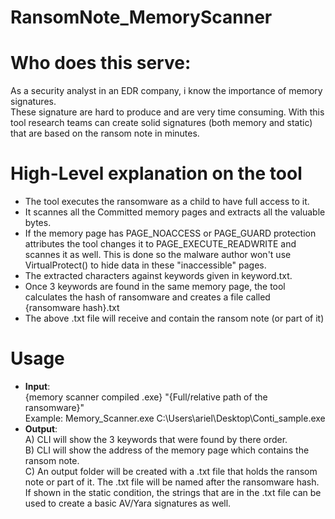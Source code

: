 # RansomNote_MemoryScanner


# Who does this serve:
As a security analyst in an EDR company, i know the importance of memory signatures.  
These signature are hard to produce and are very time consuming. With this tool research teams can create solid signatures (both memory and static) that are based on the ransom note in minutes.  
 

# High-Level explanation on the tool
 * The tool executes the ransomware as a child to have full access to it.
 * It scannes all the Committed memory pages and extracts all the valuable bytes.
 * If the memory page has PAGE_NOACCESS or PAGE_GUARD protection attributes the tool changes it to PAGE_EXECUTE_READWRITE and scannes it as well. This is done so the     malware author won't use VirtualProtect() to hide data in these "inaccessible" pages.
 * The extracted characters against keywords given in keyword.txt.
 * Once 3 keywords are found in the same memory page, the tool calculates the hash of ransomware and creates a file called {ransomware hash}.txt
 * The above .txt file will receive and contain the ransom note (or part of it)


# Usage
  * **Input**:  
    {memory scanner compiled .exe} "{Full/relative path of the ransomware}"  
    Example: Memory_Scanner.exe  C:\Users\ariel\Desktop\Conti_sample.exe  
  * **Output**:  
    A) CLI will show the 3 keywords that were found by there order.  
    B) CLI will show the address of the memory page which contains the ransom note.  
    C) An output folder will be created with a .txt file that holds the ransom note or part of it. The .txt file will be named after the ransomware hash.  
       If shown in the static condition, the strings that are in the .txt file can be used to create a basic AV/Yara signatures as well.


